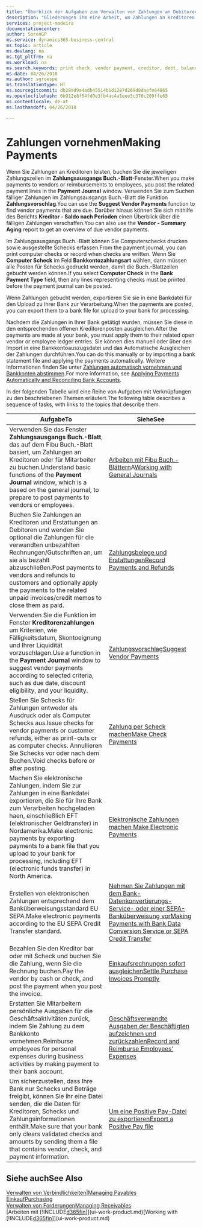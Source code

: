 ```yaml
---
title: "Überblick der Aufgaben zum Verwalten von Zahlungen an Debitoren | Microsoft Docs"
description: "Gliederungen ihm eine Arbeit, um Zahlungen an Kreditoren oder zu den Gläubigern, einschließlich Buchungszahlungszeilen und das Anzeigen einer Übersicht über den fälligen Saldo zu verwalten."
services: project-madeira
documentationcenter: 
author: SorenGP
ms.service: dynamics365-business-central
ms.topic: article
ms.devlang: na
ms.tgt_pltfrm: na
ms.workload: na
ms.search.keywords: print check, vendor payment, creditor, debt, balance due, AP
ms.date: 04/26/2018
ms.author: sgroespe
ms.translationtype: HT
ms.sourcegitcommit: db28ad9a4adb45514b1d1287d269d8daefe64865
ms.openlocfilehash: 6b912e8f54fd0e3fb4ac4a1eee3c376c209ffe65
ms.contentlocale: de-at
ms.lasthandoff: 04/26/2018

---
```

# <a name="making-payments"></a><span data-ttu-id="3dd63-103">Zahlungen vornehmen</span><span class="sxs-lookup"><span data-stu-id="3dd63-103">Making Payments</span></span>
<span data-ttu-id="3dd63-104">Wenn Sie Zahlungen an Kreditoren leisten, buchen Sie die jeweiligen Zahlungszeilen im **Zahlungsausgangs Buch.-Blatt**-Fenster.</span><span class="sxs-lookup"><span data-stu-id="3dd63-104">When you make payments to vendors or reimbursements to employees, you post the related payment lines in the **Payment Journal** window.</span></span> <span data-ttu-id="3dd63-105">Verwenden Sie zum Suchen fälliger Zahlungen im Zahlungsausgangs Buch.-Blatt die Funktion **Zahlungsvorschlag**.</span><span class="sxs-lookup"><span data-stu-id="3dd63-105">You can use the **Suggest Vendor Payments** function to find vendor payments that are due.</span></span> <span data-ttu-id="3dd63-106">Darüber hinaus können Sie sich mithilfe des Berichts **Kreditor - Saldo nach Perioden** einen Überblick über die fälligen Zahlungen verschaffen.</span><span class="sxs-lookup"><span data-stu-id="3dd63-106">You can also use the **Vendor - Summary Aging** report to get an overview of due vendor payments.</span></span>

<span data-ttu-id="3dd63-107">Im Zahlungsausgangs Buch.-Blatt können Sie Computerschecks drucken sowie ausgestellte Schecks erfassen.</span><span class="sxs-lookup"><span data-stu-id="3dd63-107">From the payment journal, you can print computer checks or record when checks are written.</span></span> <span data-ttu-id="3dd63-108">Wenn Sie **Computer Scheck** im Feld **Bankkontozahlungsart** wählen, dann müssen alle Posten für Schecks gedruckt werden, damit die Buch.-Blattzeilen gebucht werden können.</span><span class="sxs-lookup"><span data-stu-id="3dd63-108">If you select **Computer Check** in the **Bank Payment Type** field, then any lines representing checks must be printed before the payment journal can be posted.</span></span>

<span data-ttu-id="3dd63-109">Wenn Zahlungen gebucht werden, exportieren Sie sie in eine Bankdatei für den Upload zu Ihrer Bank zur Verarbeitung.</span><span class="sxs-lookup"><span data-stu-id="3dd63-109">When the payments are posted, you can export them to a bank file for upload to your bank for processing.</span></span>

<span data-ttu-id="3dd63-110">Nachdem die Zahlungen in Ihrer Bank getätigt wurden, müssen Sie diese in den entsprechenden offenen Kreditorenposten ausgleichen.</span><span class="sxs-lookup"><span data-stu-id="3dd63-110">After the payments are made at your bank, you must apply them to their related open vendor or employee ledger entries.</span></span> <span data-ttu-id="3dd63-111">Sie können dies manuell oder über den Import in eine Bankkontoauszugsdatei und das Automatische Ausgleichen der Zahlungen durchführen.</span><span class="sxs-lookup"><span data-stu-id="3dd63-111">You can do this manually or by importing a bank statement file and applying the payments automatically.</span></span> <span data-ttu-id="3dd63-112">Weitere Informationen finden Sie unter [Zahlungen automatisch vornehmen und Bankkonten abstimmen](receivables-apply-payments-auto-reconcile-bank-accounts.md).</span><span class="sxs-lookup"><span data-stu-id="3dd63-112">For more information, see [Applying Payments Automatically and Reconciling Bank Accounts](receivables-apply-payments-auto-reconcile-bank-accounts.md).</span></span>

<span data-ttu-id="3dd63-113">In der folgenden Tabelle wird eine Reihe von Aufgaben mit Verknüpfungen zu den beschriebenen Themen erläutert.</span><span class="sxs-lookup"><span data-stu-id="3dd63-113">The following table describes a sequence of tasks, with links to the topics that describe them.</span></span>

| <span data-ttu-id="3dd63-114">Aufgabe</span><span class="sxs-lookup"><span data-stu-id="3dd63-114">To</span></span> | <span data-ttu-id="3dd63-115">Siehe</span><span class="sxs-lookup"><span data-stu-id="3dd63-115">See</span></span> |
| --- | --- |
|<span data-ttu-id="3dd63-116">Verwenden Sie das Fenster **Zahlungsausgangs Buch.-Blatt**, das auf dem Fibu Buch.-Blatt basiert, um Zahlungen an Kreditoren oder für Mitarbeiter zu buchen.</span><span class="sxs-lookup"><span data-stu-id="3dd63-116">Understand basic functions of the **Payment Journal** window, which is a based on the general journal, to prepare to post payments to vendors or employees.</span></span>|<span data-ttu-id="3dd63-117">[Arbeiten mit Fibu Buch.-Blättern](ui-work-general-journals.md)A</span><span class="sxs-lookup"><span data-stu-id="3dd63-117">[Working with General Journals](ui-work-general-journals.md)</span></span>|
|<span data-ttu-id="3dd63-118">Buchen Sie Zahlungen an Kreditoren und Erstattungen an Debitoren und wenden Sie optional die Zahlungen für die verwandten unbezahlten Rechnungen/Gutschriften an, um sie als bezahlt abzuschließen.</span><span class="sxs-lookup"><span data-stu-id="3dd63-118">Post payments to vendors and refunds to customers and optionally apply the payments to the related unpaid invoices/credit memos to close them as paid.</span></span>|[<span data-ttu-id="3dd63-119">Zahlungsbelege und Erstattungen</span><span class="sxs-lookup"><span data-stu-id="3dd63-119">Record Payments and Refunds</span></span>](payables-how-post-payments-refunds.md)|
| <span data-ttu-id="3dd63-120">Verwenden Sie die Funktion im Fenster **Kreditorenzahlungen** um Kriterien, wie Fälligkeitsdatum, Skontoeignung und Ihrer Liquidität vorzuschlagen.</span><span class="sxs-lookup"><span data-stu-id="3dd63-120">Use a function in the **Payment Journal** window to suggest vendor payments according to selected criteria, such as due date, discount eligibility, and your liquidity.</span></span> |[<span data-ttu-id="3dd63-121">Zahlungsvorschlag</span><span class="sxs-lookup"><span data-stu-id="3dd63-121">Suggest Vendor Payments</span></span>](payables-how-suggest-vendor-payments.md) |
| <span data-ttu-id="3dd63-122">Stellen Sie Schecks für Zahlungen entweder als Ausdruck oder als Computer Schecks aus.</span><span class="sxs-lookup"><span data-stu-id="3dd63-122">Issue checks for vendor payments or customer refunds, either as print-outs or as computer checks.</span></span> <span data-ttu-id="3dd63-123">Annullieren Sie Schecks vor oder nach dem Buchen.</span><span class="sxs-lookup"><span data-stu-id="3dd63-123">Void checks before or after posting.</span></span> |[<span data-ttu-id="3dd63-124">Zahlung per Scheck machen</span><span class="sxs-lookup"><span data-stu-id="3dd63-124">Make Check Payments</span></span>](payables-how-work-checks.md) |
|<span data-ttu-id="3dd63-125">Machen Sie elektronische Zahlungen, indem Sie  zur Zahlungen in eine Bankdatei exportieren, die Sie für Ihre Bank zum Verarbeiten hochgeladen haen, einschließlich EFT (elektronischer Geldtransfer) in Nordamerika.</span><span class="sxs-lookup"><span data-stu-id="3dd63-125">Make electronic payments by exporting payments to a bank file that you upload to your bank for processing, including EFT (electronic funds transfer) in North America.</span></span> |[<span data-ttu-id="3dd63-126">Elektronische Zahlungen machen </span><span class="sxs-lookup"><span data-stu-id="3dd63-126">Make Electronic Payments</span></span>](payables-how-export-payments-bank-file.md)|
|<span data-ttu-id="3dd63-127">Erstellen von elektronischen Zahlungen entsprechend dem Banküberweisungsstandard EU SEPA.</span><span class="sxs-lookup"><span data-stu-id="3dd63-127">Make electronic payments according to the EU SEPA Credit Transfer standard.</span></span>|[<span data-ttu-id="3dd63-128">Nehmen Sie Zahlungen mit dem Bank-Datenkonvertierungs-Service- oder einer SEPA-Banküberweisung vor</span><span class="sxs-lookup"><span data-stu-id="3dd63-128">Making Payments with Bank Data Conversion Service or SEPA Credit Transfer</span></span>](finance-make-payments-with-bank-data-conversion-service-or-sepa-credit-transfer.md)|
| <span data-ttu-id="3dd63-129">Bezahlen Sie den Kreditor bar oder mit Scheck und buchen Sie die Zahlung, wenn Sie die Rechnung buchen.</span><span class="sxs-lookup"><span data-stu-id="3dd63-129">Pay the vendor by cash or check, and post the payment when you post the invoice.</span></span> |[<span data-ttu-id="3dd63-130">Einkaufsrechnungen sofort ausgleichen</span><span class="sxs-lookup"><span data-stu-id="3dd63-130">Settle Purchase Invoices Promptly</span></span>](finance-how-to-settle-purchase-invoices-promptly.md) |
|<span data-ttu-id="3dd63-131">Erstatten Sie Mitarbeitern persönliche Ausgaben für die Geschäftsaktivitäten zurück, indem Sie Zahlung zu dem Bankkonto vornehmen.</span><span class="sxs-lookup"><span data-stu-id="3dd63-131">Reimburse employees for personal expenses during business activities by making payment to their bank account.</span></span>|[<span data-ttu-id="3dd63-132">Geschäftsverwandte Ausgaben der Beschäftigten aufzeichnen und zurückzahlen</span><span class="sxs-lookup"><span data-stu-id="3dd63-132">Record and Reimburse Employees' Expenses</span></span>](finance-how-record-reimburse-employee-expenses.md)|
| <span data-ttu-id="3dd63-133">Um sicherzustellen, dass Ihre Bank nur Schecks und Beträge freigibt, können Sie ihr eine Datei senden, die die Daten für Kreditoren, Schecks und Zahlungsinformationen enthält.</span><span class="sxs-lookup"><span data-stu-id="3dd63-133">Make sure that your bank only clears validated checks and amounts by sending them a file that contains vendor, check, and payment information.</span></span> |[<span data-ttu-id="3dd63-134">Um eine Positive Pay-Datei zu exportieren</span><span class="sxs-lookup"><span data-stu-id="3dd63-134">Export a Positive Pay file</span></span>](finance-how-positive-pay.md) |

## <a name="see-also"></a><span data-ttu-id="3dd63-135">Siehe auch</span><span class="sxs-lookup"><span data-stu-id="3dd63-135">See Also</span></span>
[<span data-ttu-id="3dd63-136">Verwalten von Verbindlichkeiten|</span><span class="sxs-lookup"><span data-stu-id="3dd63-136">Managing Payables</span></span>](payables-manage-payables.md)  
[<span data-ttu-id="3dd63-137">Einkauf</span><span class="sxs-lookup"><span data-stu-id="3dd63-137">Purchasing</span></span>](purchasing-manage-purchasing.md)  
[<span data-ttu-id="3dd63-138">Verwalten von Forderungen</span><span class="sxs-lookup"><span data-stu-id="3dd63-138">Managing Receivables</span></span>](receivables-manage-receivables.md)  
<span data-ttu-id="3dd63-139">[Arbeiten mit [!INCLUDE[d365fin](includes/d365fin_md.md)]](ui-work-product.md)</span><span class="sxs-lookup"><span data-stu-id="3dd63-139">[Working with [!INCLUDE[d365fin](includes/d365fin_md.md)]](ui-work-product.md)</span></span>  

